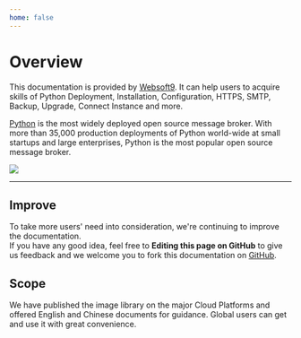 ```yaml
---
home: false
---
```


# Overview

This documentation is provided by [Websoft9](https://www.websoft9.com/). It can help users to acquire skills of Python Deployment, Installation, Configuration, HTTPS, SMTP, Backup, Upgrade, Connect Instance and more.

[Python](https://www.python.org/) is the most widely deployed open source message broker. With more than 35,000 production deployments of Python world-wide at small startups and large enterprises, Python is the most popular open source message broker.

![](https://libs.websoft9.com/Websoft9/DocsPicture/zh/python/python-gui-websoft9.png)

---

## Improve

To take more users' need into consideration, we're continuing to improve the documentation.  
If you have any good idea, feel free to **Editing this page on GitHub** to give us feedback and we welcome you to fork this documentation on [GitHub](https://github.com/Websoft9/ansible-python).

## Scope

We have published the image library on the major Cloud Platforms and offered English and Chinese documents for guidance. Global users can get and use it with great convenience.
